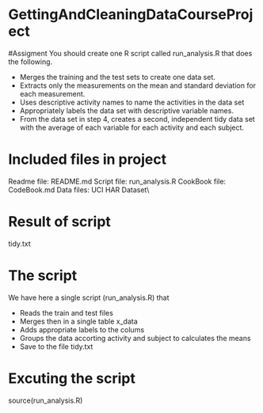 # GettingAndCleaningDataCourseProject

#Assigment
You should create one R script called run_analysis.R that does the following.

- Merges the training and the test sets to create one data set.
- Extracts only the measurements on the mean and standard deviation for each measurement.
- Uses descriptive activity names to name the activities in the data set
- Appropriately labels the data set with descriptive variable names.
- From the data set in step 4, creates a second, independent tidy data set with the average of each variable for each activity and each subject.

# Included files in project

Readme file: README.md
Script file: run_analysis.R 
CookBook file: CodeBook.md
Data files: UCI HAR Dataset\

# Result of script 

tidy.txt


# The script

We have here a single script (run_analysis.R) that 

- Reads the train and test files
- Merges then in a single table x_data
- Adds appropriate labels to the colums
- Groups the data accorting activity and subject to calculates the means
- Save to the file tidy.txt

# Excuting the script
source(run_analysis.R)